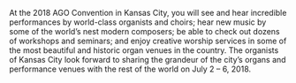 At the 2018 AGO Convention in Kansas City, you will see and hear incredible
performances by world-class organists and choirs; hear new music by some of the
world’s  nest modern composers; be able to check out dozens of workshops and
seminars; and enjoy creative worship services in some of the most beautiful and
historic organ venues in the country. The organists of Kansas City look forward
to sharing the grandeur of the city’s organs and performance venues with the
rest of the world on July&nbsp;2&nbsp;–&nbsp;6,&nbsp;2018.
